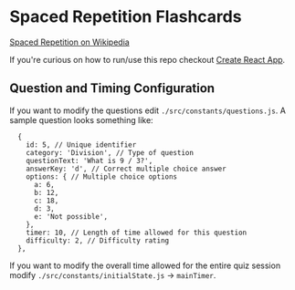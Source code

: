 # Spaced Repetition Flashcards
[Spaced Repetition on Wikipedia](https://en.wikipedia.org/wiki/Spaced_repetition)

If you're curious on how to run/use this repo checkout [Create React App](https://github.com/facebook/create-react-app).

## Question and Timing Configuration
If you want to modify the questions edit `./src/constants/questions.js`. A sample question looks something like:   
```
  {
    id: 5, // Unique identifier
    category: 'Division', // Type of question
    questionText: 'What is 9 / 3?',
    answerKey: 'd', // Correct multiple choice answer
    options: { // Multiple choice options
      a: 6,
      b: 12,
      c: 18,
      d: 3,
      e: 'Not possible',
    },
    timer: 10, // Length of time allowed for this question
    difficulty: 2, // Difficulty rating
  },
```
If you want to modify the overall time allowed for the entire quiz session modify `./src/constants/initialState.js` -> `mainTimer`.
